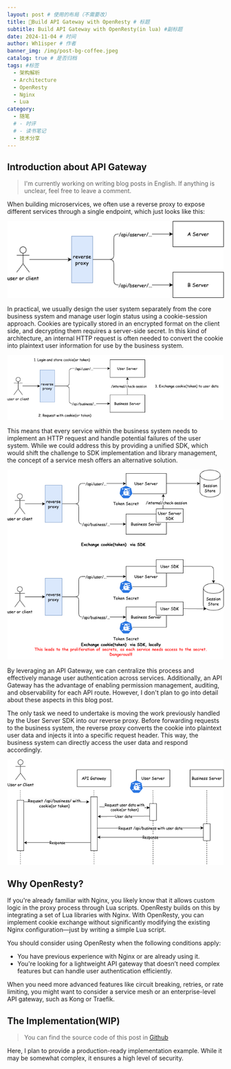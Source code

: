 ```yaml
---
layout: post # 使用的布局（不需要改）
title: 🔧Build API Gateway with OpenResty # 标题
subtitle: Build API Gateway with OpenResty(in lua) #副标题
date: 2024-11-04 # 时间
author: Wh1isper # 作者
banner_img: /img/post-bg-coffee.jpeg
catalog: true # 是否归档
tags: #标签
  - 架构解析
  - Architecture
  - OpenResty
  - Nginx
  - Lua
category:
  - 随笔
  # - 时评
  # - 读书笔记
  - 技术分享
---
```

## Introduction about API Gateway

> I'm currently working on writing blog posts in English. If anything is unclear, feel free to leave a comment.

When building microservices, we often use a reverse proxy to expose different services through a single endpoint, which just looks like this:

![](../img/2024-11-04-Using-openresty-for-apigateway/01.png)

In practical, we usually design the user system separately from the core business system and manage user login status using a cookie-session approach. Cookies are typically stored in an encrypted format on the client side, and decrypting them requires a server-side secret. In this kind of architecture, an internal HTTP request is often needed to convert the cookie into plaintext user information for use by the business system.

![](../img/2024-11-04-Using-openresty-for-apigateway/02.png)

This means that every service within the business system needs to implement an HTTP request and handle potential failures of the user system. While we could address this by providing a unified SDK, which would shift the challenge to SDK implementation and library management, the concept of a service mesh offers an alternative solution.

![](../img/2024-11-04-Using-openresty-for-apigateway/03.png)

By leveraging an API Gateway, we can centralize this process and effectively manage user authentication across services. Additionally, an API Gateway has the advantage of enabling permission management, auditing, and observability for each API route. However, I don't plan to go into detail about these aspects in this blog post.

The only task we need to undertake is moving the work previously handled by the User Server SDK into our reverse proxy. Before forwarding requests to the business system, the reverse proxy converts the cookie into plaintext user data and injects it into a specific request header. This way, the business system can directly access the user data and respond accordingly.

![](../img/2024-11-04-Using-openresty-for-apigateway/04.png)

## Why OpenResty?

If you're already familiar with Nginx, you likely know that it allows custom logic in the proxy process through Lua scripts. OpenResty builds on this by integrating a set of Lua libraries with Nginx. With OpenResty, you can implement cookie exchange without significantly modifying the existing Nginx configuration—just by writing a simple Lua script.

You should consider using OpenResty when the following conditions apply:

- You have previous experience with Nginx or are already using it.
- You're looking for a lightweight API gateway that doesn’t need complex features but can handle user authentication efficiently.

When you need more advanced features like circuit breaking, retries, or rate limiting, you might want to consider a service mesh or an enterprise-level API gateway, such as Kong or Traefik.

## The Implementation(WIP)

> You can find the source code of this post in [Github]()

Here, I plan to provide a production-ready implementation example. While it may be somewhat complex, it ensures a high level of security.
